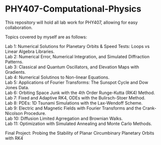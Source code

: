 # PHY407-Computational-Physics
This repository will hold all lab work for PHY407, allowing for easy collaboration.


Topics covered by myself are as follows:

Lab 1: Numerical Solutions for Planetary Orbits & Speed Tests: Loops vs Linear Algebra Libraries. <br />
Lab 2: Numerical Error, Numerical Integration, and Simulated Diffraction Patterns. <br />
Lab 3: Classical and Quantum Oscillators, and Elevation Maps with Gradients. <br />
Lab 4: Numerical Solutinos to Non-linear Equations. <br />
Lab 5: Applications of Fourier Transforms: The Sunspot Cycle and Dow Jones Data. <br />
Lab 6: Orbiting Space Junk with the 4th Order Runge-Kutta (RK4) Method. <br />
Lab 7: Fixed and Adaptive RK4, ODEs with the Bulirsch-Stoer Method. <br />
Lab 8: PDEs: 1D Tsunami Simulations with the Lax-Wendoff Scheme. <br />
Lab 9: Electric and Magnetic Fields with Fourier Transforms and the Crank-Nicolson Procedure. <br />
Lab 10: Diffusion Limited Agrregation and Brownian Walks. <br />
Lab 11: Optimization with Simulated Annealing and Monte Carlo Methods. <br />

Final Project: Probing the Stability of Planar Circumbinary Planetary Orbits with RK4
